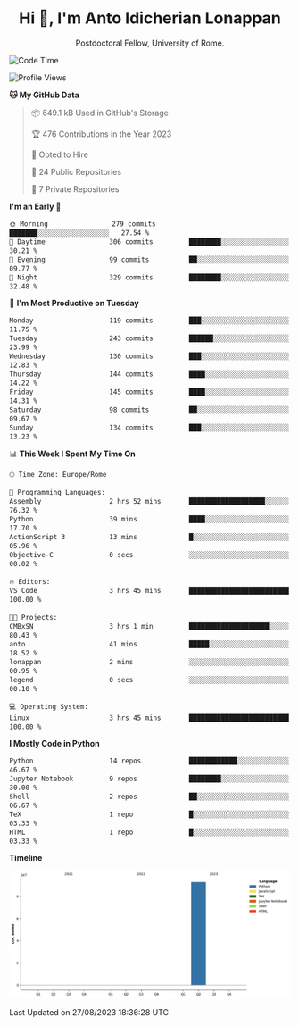 
<h1 align="center">Hi 👋, I'm Anto Idicherian Lonappan</h1>
<p align="center">Postdoctoral Fellow, University of Rome. </p>


<!--START_SECTION:waka-->
![Code Time](http://img.shields.io/badge/Code%20Time-406%20hrs-blue)

![Profile Views](http://img.shields.io/badge/Profile%20Views-0-blue)

**🐱 My GitHub Data** 

> 📦 649.1 kB Used in GitHub's Storage 
 > 
> 🏆 476 Contributions in the Year 2023
 > 
> 💼 Opted to Hire
 > 
> 📜 24 Public Repositories 
 > 
> 🔑 7 Private Repositories 
 > 
**I'm an Early 🐤** 

```text
🌞 Morning                279 commits         ███████░░░░░░░░░░░░░░░░░░   27.54 % 
🌆 Daytime                306 commits         ████████░░░░░░░░░░░░░░░░░   30.21 % 
🌃 Evening                99 commits          ██░░░░░░░░░░░░░░░░░░░░░░░   09.77 % 
🌙 Night                  329 commits         ████████░░░░░░░░░░░░░░░░░   32.48 % 
```
📅 **I'm Most Productive on Tuesday** 

```text
Monday                   119 commits         ███░░░░░░░░░░░░░░░░░░░░░░   11.75 % 
Tuesday                  243 commits         ██████░░░░░░░░░░░░░░░░░░░   23.99 % 
Wednesday                130 commits         ███░░░░░░░░░░░░░░░░░░░░░░   12.83 % 
Thursday                 144 commits         ████░░░░░░░░░░░░░░░░░░░░░   14.22 % 
Friday                   145 commits         ████░░░░░░░░░░░░░░░░░░░░░   14.31 % 
Saturday                 98 commits          ██░░░░░░░░░░░░░░░░░░░░░░░   09.67 % 
Sunday                   134 commits         ███░░░░░░░░░░░░░░░░░░░░░░   13.23 % 
```


📊 **This Week I Spent My Time On** 

```text
🕑︎ Time Zone: Europe/Rome

💬 Programming Languages: 
Assembly                 2 hrs 52 mins       ███████████████████░░░░░░   76.32 % 
Python                   39 mins             ████░░░░░░░░░░░░░░░░░░░░░   17.70 % 
ActionScript 3           13 mins             █░░░░░░░░░░░░░░░░░░░░░░░░   05.96 % 
Objective-C              0 secs              ░░░░░░░░░░░░░░░░░░░░░░░░░   00.02 % 

🔥 Editors: 
VS Code                  3 hrs 45 mins       █████████████████████████   100.00 % 

🐱‍💻 Projects: 
CMBxSN                   3 hrs 1 min         ████████████████████░░░░░   80.43 % 
anto                     41 mins             █████░░░░░░░░░░░░░░░░░░░░   18.52 % 
lonappan                 2 mins              ░░░░░░░░░░░░░░░░░░░░░░░░░   00.95 % 
legend                   0 secs              ░░░░░░░░░░░░░░░░░░░░░░░░░   00.10 % 

💻 Operating System: 
Linux                    3 hrs 45 mins       █████████████████████████   100.00 % 
```

**I Mostly Code in Python** 

```text
Python                   14 repos            ████████████░░░░░░░░░░░░░   46.67 % 
Jupyter Notebook         9 repos             ████████░░░░░░░░░░░░░░░░░   30.00 % 
Shell                    2 repos             ██░░░░░░░░░░░░░░░░░░░░░░░   06.67 % 
TeX                      1 repo              █░░░░░░░░░░░░░░░░░░░░░░░░   03.33 % 
HTML                     1 repo              █░░░░░░░░░░░░░░░░░░░░░░░░   03.33 % 
```



**Timeline**

![Lines of Code chart](https://raw.githubusercontent.com/antolonappan/antolonappan/main/assets/bar_graph.png)


 Last Updated on 27/08/2023 18:36:28 UTC
<!--END_SECTION:waka-->

